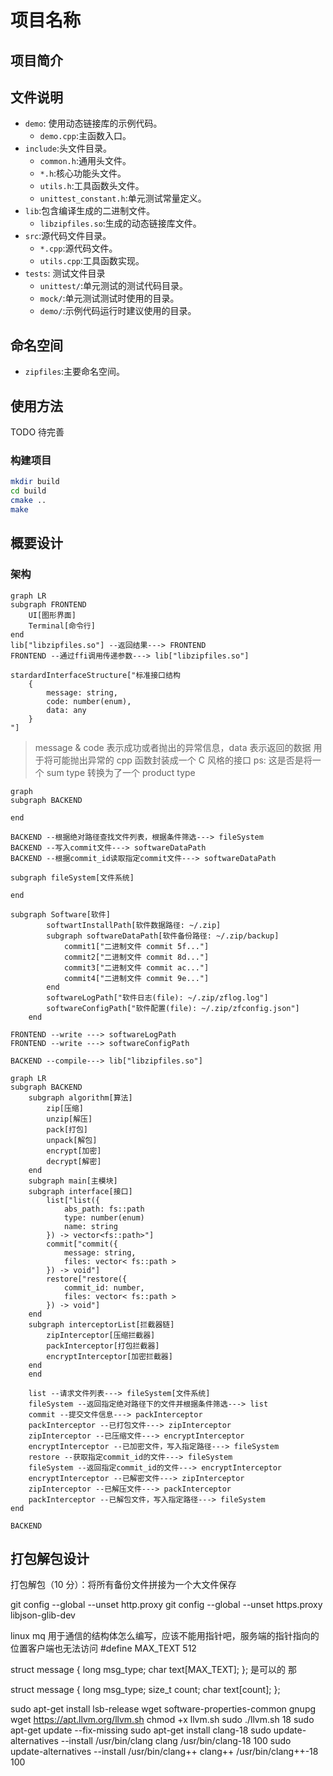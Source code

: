 # 项目名称

## 项目简介

## 文件说明

- `demo`: 使用动态链接库的示例代码。
  - `demo.cpp`:主函数入口。
- `include`:头文件目录。
  - `common.h`:通用头文件。
  - `*.h`:核心功能头文件。
  - `utils.h`:工具函数头文件。
  - `unittest_constant.h`:单元测试常量定义。
- `lib`:包含编译生成的二进制文件。
  - `libzipfiles.so`:生成的动态链接库文件。
- `src`:源代码文件目录。
  - `*.cpp`:源代码文件。
  - `utils.cpp`:工具函数实现。
- `tests`: 测试文件目录
  - `unittest/`:单元测试的测试代码目录。
  - `mock/`:单元测试测试时使用的目录。
  - `demo/`:示例代码运行时建议使用的目录。

## 命名空间

- `zipfiles`:主要命名空间。

## 使用方法

TODO 待完善

### 构建项目

```sh
mkdir build
cd build
cmake ..
make
```

## 概要设计

### 架构

```mermaid
graph LR
subgraph FRONTEND
    UI[图形界面]
    Terminal[命令行]
end
lib["libzipfiles.so"] --返回结果---> FRONTEND
FRONTEND --通过ffi调用传递参数---> lib["libzipfiles.so"]

stardardInterfaceStructure["标准接口结构
    {
        message: string,
        code: number(enum),
        data: any
    }
"]
```

> message & code 表示成功或者抛出的异常信息，data 表示返回的数据
> 用于将可能抛出异常的 cpp 函数封装成一个 C 风格的接口
> ps: 这是否是将一个 sum type 转换为了一个 product type

```mermaid
graph
subgraph BACKEND

end

BACKEND --根据绝对路径查找文件列表，根据条件筛选---> fileSystem
BACKEND --写入commit文件---> softwareDataPath
BACKEND --根据commit_id读取指定commit文件---> softwareDataPath

subgraph fileSystem[文件系统]

end

subgraph Software[软件]
        softwartInstallPath[软件数据路径: ~/.zip]
        subgraph softwareDataPath[软件备份路径: ~/.zip/backup]
            commit1["二进制文件 commit 5f..."]
            commit2["二进制文件 commit 8d..."]
            commit3["二进制文件 commit ac..."]
            commit4["二进制文件 commit 9e..."]
        end
        softwareLogPath["软件日志(file): ~/.zip/zflog.log"]
        softwareConfigPath["软件配置(file): ~/.zip/zfconfig.json"]
    end

FRONTEND --write ---> softwareLogPath
FRONTEND --write ---> softwareConfigPath

BACKEND --compile---> lib["libzipfiles.so"]
```

```mermaid
graph LR
subgraph BACKEND
    subgraph algorithm[算法]
        zip[压缩]
        unzip[解压]
        pack[打包]
        unpack[解包]
        encrypt[加密]
        decrypt[解密]
    end
    subgraph main[主模块]
    subgraph interface[接口]
        list["list({
            abs_path: fs::path
            type: number(enum)
            name: string
        }) -> vector<fs::path>"]
        commit["commit({
            message: string,
            files: vector< fs::path >
        }) -> void"]
        restore["restore({
            commit_id: number,
            files: vector< fs::path >
        }) -> void"]
    end
    subgraph interceptorList[拦截器链]
        zipInterceptor[压缩拦截器]
        packInterceptor[打包拦截器]
        encryptInterceptor[加密拦截器]
    end
    end

    list --请求文件列表---> fileSystem[文件系统]
    fileSystem --返回指定绝对路径下的文件并根据条件筛选---> list
    commit --提交文件信息---> packInterceptor
    packInterceptor --已打包文件---> zipInterceptor
    zipInterceptor --已压缩文件---> encryptInterceptor
    encryptInterceptor --已加密文件，写入指定路径---> fileSystem
    restore --获取指定commit_id的文件---> fileSystem
    fileSystem --返回指定commit_id的文件---> encryptInterceptor
    encryptInterceptor --已解密文件---> zipInterceptor
    zipInterceptor --已解压文件---> packInterceptor
    packInterceptor --已解包文件，写入指定路径---> fileSystem
end

BACKEND
```

## 打包解包设计

打包解包（10 分）：将所有备份文件拼接为一个大文件保存

git config --global --unset http.proxy
git config --global --unset https.proxy
libjson-glib-dev

linux mq 用于通信的结构体怎么编写，应该不能用指针吧，服务端的指针指向的位置客户端也无法访问  #define MAX_TEXT 512

struct message {
    long msg_type;
    char text[MAX_TEXT];
}; 是可以的  那

struct message {
    long msg_type;
    size_t count;
    char text[count];
};


sudo apt-get install lsb-release wget software-properties-common gnupg
wget https://apt.llvm.org/llvm.sh
chmod +x llvm.sh
sudo ./llvm.sh 18
sudo apt-get update --fix-missing
sudo apt-get install clang-18
sudo update-alternatives --install /usr/bin/clang clang /usr/bin/clang-18 100
sudo update-alternatives --install /usr/bin/clang++ clang++ /usr/bin/clang++-18 100